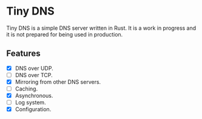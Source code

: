# Tiny DNS

Tiny DNS is a simple DNS server written in Rust. It is a work in progress and it is not prepared for being used in production.

## Features

- [x] DNS over UDP.
- [ ] DNS over TCP.
- [x] Mirroring from other DNS servers.
- [ ] Caching.
- [x] Asynchronous.
- [ ] Log system.
- [x] Configuration.
